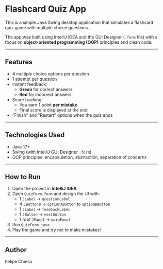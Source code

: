 # Flashcard Quiz App

This is a simple Java Swing desktop application that simulates a flashcard quiz game with multiple choice questions.

The app was built using IntelliJ IDEA and the GUI Designer (`.form` file) with a focus on **object-oriented programming (OOP)** principles and clean code.

---

## Features

- 4 multiple choice options per question  
- 1 attempt per question  
- Instant feedback:  
  - **Green** for correct answers  
  - **Red** for incorrect answers  
- Score tracking:  
  - You earn 1 point **per mistake**  
  - Final score is displayed at the end  
- "Finish" and "Restart" options when the quiz ends  

---

## Technologies Used

- Java 17+  
- Swing (with IntelliJ GUI Designer `.form`)  
- OOP principles: encapsulation, abstraction, separation of concerns  


---

## How to Run

1. Open the project in **IntelliJ IDEA**
2. Open `QuizForm.form` and design the UI with:
   - 1 `JLabel` → `questionLabel`
   - 4 `JButton`s → `optionAButton` to `optionDButton`
   - 1 `JLabel` → `feedbackLabel`
   - 1 `JButton` → `nextButton`
   - 1 root `JPanel` → `mainPanel`
3. Run `QuizForm.java`
4. Play the game and try not to make mistakes!

---

## Author

Felipe Chiesa
